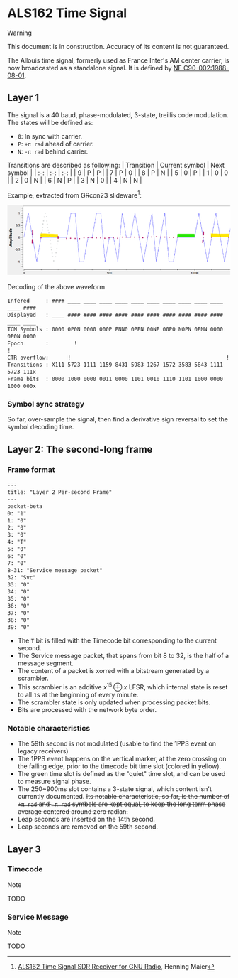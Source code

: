 # ALS162 Time Signal
> [!WARNING]
> This document is in construction. Accuracy of its content is not guaranteed.

The Allouis time signal, formerly used as France Inter's AM center carrier, is now broadcasted as a standalone signal. It is defined by [NF C90-002:1988-08-01](https://www.boutique.afnor.org/fr-fr/norme/nf-c90002/radiodiffusion-et-telecommunication-systeme-de-diffusion-de-donnees-compati/fa034344/5651).

## Layer 1

The signal is a 40 baud, phase-modulated, 3-state, treillis code modulation.
The states will be defined as:
  - `0`: In sync with carrier.
  - `P`: `+π rad` ahead of carrier.
  - `N`: `-π rad` behind carrier.

Transitions are described as following:
| Transition | Current symbol | Next symbol |
| :-: | :-: | :-: |
|  9  |  P  |  P  |
|  7  |  P  |  0  |
|  8  |  P  |  N  |
|  5  |  0  |  P  |
|  1  |  0  |  0  |
|  2  |  0  |  N  |
|  6  |  N  |  P  |
|  3  |  N  |  0  |
|  4  |  N  |  N  |

Example, extracted from GRcon23 slideware[^1]:

![ALS162 Waveform](als162_waveform.png)

Decoding of the above waveform
```
Infered     : #### ____ ____ ____ ____ ____ ____ ____ ____ ____ ____ ____ ####
Displayed   : ____ #### #### #### #### #### #### #### #### #### #### ____ ____
TCM Symbols : 0000 0P0N 0000 000P PNN0 0PPN 00NP 00P0 N0PN 0PNN 0000 0P0N 0000
Epoch       :        !                                                 !
CTR overflow:      !                                                 !        
Transitions : X111 5723 1111 1159 8431 5983 1267 1572 3583 5843 1111 5723 111x
Frame bits  : 0000 1000 0000 0011 0000 1101 0010 1110 1101 1000 0000 1000 000x
```

### Symbol sync strategy
So far, over-sample the signal, then find a derivative sign reversal to set the symbol decoding time.

## Layer 2: The second-long frame

### Frame format
```mermaid
---
title: "Layer 2 Per-second Frame"
---
packet-beta
0: "1"
1: "0"
2: "0"
3: "0"
4: "T"
5: "0"
6: "0"
7: "0"
8-31: "Service message packet"
32: "Svc"
33: "0"
34: "0"
35: "0"
36: "0"
37: "0"
38: "0"
39: "0"
```

  - The `T` bit is filled with the Timecode bit corresponding to the current second.
  - The Service message packet, that spans from bit 8 to 32, is the half of a message segment.
  - The content of a packet is xorred with a bitstream generated by a scrambler.
  - This scrambler is an additive $`x^{15} \oplus x`$ LFSR, which internal state is reset to all `1`s at the beginning of every minute.
  - The scrambler state is only updated when processing packet bits.
  - Bits are processed with the network byte order. 

### Notable characteristics
  - The 59th second is not modulated (usable to find the 1PPS event on legacy receivers)
  - The 1PPS event happens on the vertical marker, at the zero crossing on the falling edge, prior to the timecode bit time slot (colored in yellow).
  - The green time slot is defined as the "quiet" time slot, and can be used to measure signal phase.
  - The 250~900ms slot contains a 3-state signal, which content isn't currently documented. ~~Its notable characteristic, so far, is the number of `+π rad` and `-π rad` symbols are kept equal, to keep the long term phase average centered around zero radian.~~
  - Leap seconds are inserted on the 14th second.
  - Leap seconds are removed ~~on the 59th second~~.

## Layer 3

### Timecode
> [!NOTE]
> TODO

### Service Message
> [!NOTE]
> TODO

[^1]: [ALS162 Time Signal SDR Receiver for GNU Radio](https://events.gnuradio.org/event/21/contributions/415/attachments/139/320/ALS162_slides_henningM1r.pdf), Henning Maier
